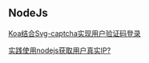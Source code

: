 ## NodeJs

[Koa结合Svg-captcha实现用户验证码登录](https://aiguangyuan.blog.csdn.net/article/details/101353687)

[实践使用nodejs获取用户真实IP?](http://t.zoukankan.com/walkermag-p-13281852.html)

